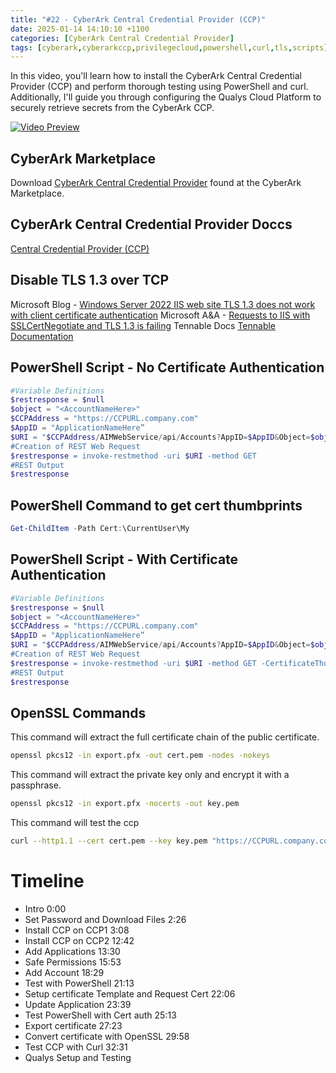 ```yaml
---
title: "#22 - CyberArk Central Credential Provider (CCP)"
date: 2025-01-14 14:10:10 +1100
categories: [CyberArk Central Credential Provider]
tags: [cyberark,cyberarkccp,privilegecloud,powershell,curl,tls,scripts]     # TAG names should always be lowercase
---
```


In this video, you'll learn how to install the CyberArk Central Credential Provider (CCP) and perform thorough testing using PowerShell and curl. Additionally, I'll guide you through configuring the Qualys Cloud Platform to securely retrieve secrets from the CyberArk CCP.

[![Video Preview](https://i.ytimg.com/vi/oqTVoaRn9Qo/maxresdefault.jpg)](https://www.youtube.com/watch?v=oqTVoaRn9Qo)

## CyberArk Marketplace
Download [CyberArk Central Credential Provider](https://community.cyberark.com/marketplace/s/#software-aK4Ht000000L675KAC-) found at the CyberArk Marketplace.

## CyberArk Central Credential Provider Doccs
[Central Credential Provider (CCP)](https://docs.cyberark.com/credential-providers/latest/en/content/ccp/the-central%20-credential-provider.htm)

## Disable TLS 1.3 over TCP
Microsoft Blog - [Windows Server 2022 IIS web site TLS 1.3 does not work with client certificate authentication](https://techcommunity.microsoft.com/blog/iis-support-blog/windows-server-2022-iis-web-site-tls-1-3-does-not-work-with-client-certificate-a/4129738)
Microsoft A&A - [Requests to IIS with SSLCertNegotiate and TLS 1.3 is failing](https://learn.microsoft.com/en-us/answers/questions/1628012/requests-to-iis-with-sslcertnegotiate-and-tls-1-3)
Tennable Docs [Tennable Documentation](https://community.tenable.com/s/feed/0D5WP00000MkXmz0AF?language=en_US)


## PowerShell Script - No Certificate Authentication
```powershell
#Variable Definitions
$restresponse = $null
$object = "<AccountNameHere>"
$CCPAddress = "https://CCPURL.company.com"
$AppID = "ApplicationNameHere”
$URI = "$CCPAddress/AIMWebService/api/Accounts?AppID=$AppID&Object=$object"
#Creation of REST Web Request
$restresponse = invoke-restmethod -uri $URI -method GET
#REST Output
$restresponse
```
## PowerShell Command to get cert thumbprints
``` powershell
Get-ChildItem -Path Cert:\CurrentUser\My
```
## PowerShell Script - With Certificate Authentication
```powershell
#Variable Definitions
$restresponse = $null
$object = "<AccountNameHere>"
$CCPAddress = "https://CCPURL.company.com"
$AppID = "ApplicationNameHere”
$URI = "$CCPAddress/AIMWebService/api/Accounts?AppID=$AppID&Object=$object"
#Creation of REST Web Request
$restresponse = invoke-restmethod -uri $URI -method GET -CertificateThumbprint "1AC459C80C24245B05ECF4137FC4E80FB81D7EF6"
#REST Output
$restresponse
```
## OpenSSL Commands

This command will extract the full certificate chain of the public certificate.
```bash
openssl pkcs12 -in export.pfx -out cert.pem -nodes -nokeys
```
This command will extract the private key only and encrypt it with a passphrase.
```bash
openssl pkcs12 -in export.pfx -nocerts -out key.pem
```
This command will test the ccp
```bash
curl --http1.1 --cert cert.pem --key key.pem "https://CCPURL.company.com/AIMWebService/api/Accounts?AppID=INSERTAPPIDHERE&Object=INSERTOBJECTNAMEHERE" -v
```
# Timeline
- Intro 0:00
- Set Password and Download Files 2:26
- Install CCP on CCP1 3:08
- Install CCP on CCP2 12:42
- Add Applications 13:30
- Safe Permissions 15:53
- Add Account 18:29
- Test with PowerShell 21:13
- Setup certificate Template and Request Cert 22:06
- Update Application 23:39
- Test PowerShell with Cert auth 25:13
- Export certificate 27:23
- Convert certificate with OpenSSL 29:58
- Test CCP with Curl 32:31
- Qualys Setup and Testing